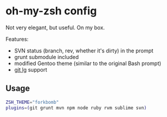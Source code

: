 # oh-my-zsh config
Not very elegant, but useful. On my box.

Features:
* SVN status (branch, rev, whether it's dirty) in the prompt
* grunt submodule included
* modified Gentoo theme (similar to the original Bash prompt)
* [git lg](https://coderwall.com/p/euwpig) support

## Usage
```bash
ZSH_THEME="forkbomb"
plugins=(git grunt mvn npm node ruby rvm sublime svn)
```
